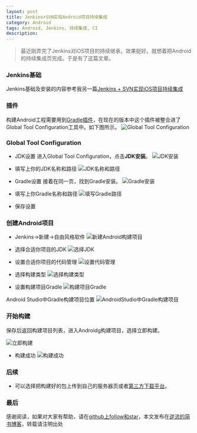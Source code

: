 ```yaml
---
layout: post
title: Jenkins+SVN实现Android项目持续集成
category: Android
tags: Android, Jenkins, 持续集成, CI
description:
---
```

> 最近刚弄完了Jenkins对iOS项目的持续继承，效果挺好。就想着把Android的持续集成页完成。于是有了这篇文章。

### Jenkins基础
Jenkins基础及安装的内容参考我另一篇[Jenkins + SVN实现iOS项目持续集成](http://www.jianshu.com/p/104fd563e0f8)

### 插件
构建Android工程需要用到[Gradle插件](https://wiki.jenkins.io/display/JENKINS/Gradle+Plugin)，在现在的版本中这个插件被整合进了Global Tool Configuration工具中。如下图所示。
![Global Tool Configuration](http://upload-images.jianshu.io/upload_images/3096441-8b93a946a2e58612.jpg?imageMogr2/auto-orient/strip%7CimageView2/2/w/1240)

### Global Tool Configuration
* JDK设置
进入Global Tool Configuration，点击**JDK安装**。
![JDK安装](http://upload-images.jianshu.io/upload_images/3096441-dd3eeb3bcfac9932.jpg?imageMogr2/auto-orient/strip%7CimageView2/2/w/1240)

* 填写上你的JDK名称和路径
![JDK名称和路径](http://upload-images.jianshu.io/upload_images/3096441-8e14c0ee283b336c.jpg?imageMogr2/auto-orient/strip%7CimageView2/2/w/1240)

* Gradle设置
接着在同一页，找到Gradle安装。
![Gradle安装](http://upload-images.jianshu.io/upload_images/3096441-fbc145edfc5530ac.jpg?imageMogr2/auto-orient/strip%7CimageView2/2/w/1240)

* 填写上你Gradle名称和路径
![填写Gradle路径](http://upload-images.jianshu.io/upload_images/3096441-cf05441afd3f3010.jpg?imageMogr2/auto-orient/strip%7CimageView2/2/w/1240)

* 保存设置

### 创建Android项目
* Jenkins->新建->自由风格软件
![新建Android构建项目](http://upload-images.jianshu.io/upload_images/3096441-0381756ee821a70c.jpg?imageMogr2/auto-orient/strip%7CimageView2/2/w/1240)

* 选择合适你项目的JDK
![选择JDK](http://upload-images.jianshu.io/upload_images/3096441-f4fc22863a9ef549.jpg?imageMogr2/auto-orient/strip%7CimageView2/2/w/1240)

* 设置合适你项目的代码管理
![设置代码管理](http://upload-images.jianshu.io/upload_images/3096441-fb4f1f09d88dc362.jpg?imageMogr2/auto-orient/strip%7CimageView2/2/w/1240)

* 选择构建类型
![选择构建类型](http://upload-images.jianshu.io/upload_images/3096441-fe7de4af9f7800e7.jpg?imageMogr2/auto-orient/strip%7CimageView2/2/w/1240)

* 设置构建项目Gradle
![构建项目Gradle](http://upload-images.jianshu.io/upload_images/3096441-dac77398ae530164.jpg?imageMogr2/auto-orient/strip%7CimageView2/2/w/1240)

Android Studio中Gradle构建项目位置
![AndroidStudio中Gradle构建项目](http://upload-images.jianshu.io/upload_images/3096441-659cafc04714b7b5.jpg?imageMogr2/auto-orient/strip%7CimageView2/2/w/1240)


### 开始构建
保存后返回构建项目列表，进入Androidg构建项目，选择立即构建。

![立即构建](http://upload-images.jianshu.io/upload_images/3096441-9aa96d90edcd9e07.jpg?imageMogr2/auto-orient/strip%7CimageView2/2/w/1240)

* 构建成功
![构建成功](http://upload-images.jianshu.io/upload_images/3096441-2c95668e682e2ee0.jpg?imageMogr2/auto-orient/strip%7CimageView2/2/w/1240)

### 后续
* 可以选择把构建好的包上传到自己的服务器页或者[第三方下载平台](https://www.pgyer.com/doc/view/jenkins)。


### 最后

感谢阅读，如果对大家有帮助，请在[github上follow和star](https://github.com/yuxinyang0325)，本文发布在[逆流的简书博客](http://www.jianshu.com/p/c391f3aa6717)，转载请注明出处
